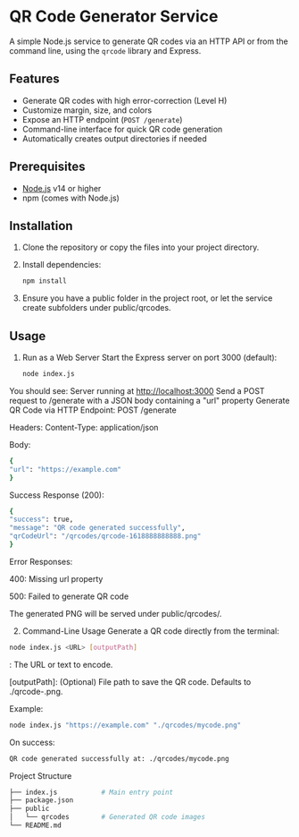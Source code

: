 # QR Code Generator Service

A simple Node.js service to generate QR codes via an HTTP API or from the command line, using the `qrcode` library and Express.

## Features

- Generate QR codes with high error-correction (Level H)
- Customize margin, size, and colors
- Expose an HTTP endpoint (`POST /generate`)
- Command-line interface for quick QR code generation
- Automatically creates output directories if needed

## Prerequisites

- [Node.js](https://nodejs.org/) v14 or higher
- npm (comes with Node.js)

## Installation

1. Clone the repository or copy the files into your project directory.
2. Install dependencies:

   ```bash
   npm install
   ```

3. Ensure you have a public folder in the project root, or let the service create subfolders under public/qrcodes.

## Usage

1. Run as a Web Server
   Start the Express server on port 3000 (default):

   ```bash
   node index.js
   ```

You should see:
Server running at <http://localhost:3000>
Send a POST request to /generate with a JSON body containing a "url" property
Generate QR Code via HTTP
Endpoint: POST /generate

Headers: Content-Type: application/json

Body:

```bash
{
"url": "https://example.com"
}
```

Success Response (200):

```bash
{
"success": true,
"message": "QR code generated successfully",
"qrCodeUrl": "/qrcodes/qrcode-1618888888888.png"
}
```

Error Responses:

400: Missing url property

500: Failed to generate QR code

The generated PNG will be served under public/qrcodes/.

2. Command-Line Usage
   Generate a QR code directly from the terminal:

```bash
node index.js <URL> [outputPath]
```

<URL>: The URL or text to encode.

[outputPath]: (Optional) File path to save the QR code. Defaults to ./qrcode-<timestamp>.png.

Example:

```bash
node index.js "https://example.com" "./qrcodes/mycode.png"
```

On success:

```bash
QR code generated successfully at: ./qrcodes/mycode.png

```

Project Structure

```bash
├── index.js           # Main entry point
├── package.json
├── public
│   └── qrcodes        # Generated QR code images
└── README.md
```
